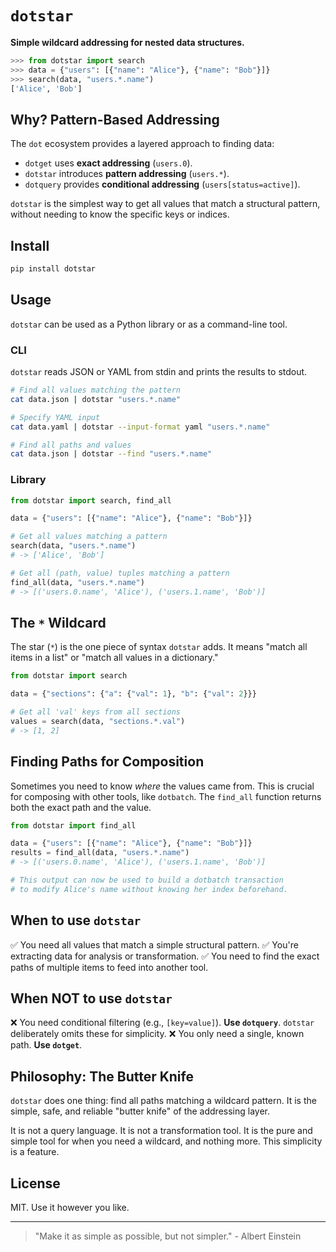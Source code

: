# `dotstar`

**Simple wildcard addressing for nested data structures.**

```python
>>> from dotstar import search
>>> data = {"users": [{"name": "Alice"}, {"name": "Bob"}]}
>>> search(data, "users.*.name")
['Alice', 'Bob']
```

## Why? Pattern-Based Addressing

The `dot` ecosystem provides a layered approach to finding data:

* `dotget` uses **exact addressing** (`users.0`).
* `dotstar` introduces **pattern addressing** (`users.*`).
* `dotquery` provides **conditional addressing** (`users[status=active]`).

`dotstar` is the simplest way to get all values that match a structural pattern, without needing to know the specific keys or indices.

## Install

```bash
pip install dotstar
```

## Usage

`dotstar` can be used as a Python library or as a command-line tool.

### CLI

`dotstar` reads JSON or YAML from stdin and prints the results to stdout.

```bash
# Find all values matching the pattern
cat data.json | dotstar "users.*.name"

# Specify YAML input
cat data.yaml | dotstar --input-format yaml "users.*.name"

# Find all paths and values
cat data.json | dotstar --find "users.*.name"
```

### Library

```python
from dotstar import search, find_all

data = {"users": [{"name": "Alice"}, {"name": "Bob"}]}

# Get all values matching a pattern
search(data, "users.*.name")
# -> ['Alice', 'Bob']

# Get all (path, value) tuples matching a pattern
find_all(data, "users.*.name")
# -> [('users.0.name', 'Alice'), ('users.1.name', 'Bob')]
```

## The `*` Wildcard

The star (`*`) is the one piece of syntax `dotstar` adds. It means "match all items in a list" or "match all values in a dictionary."

```python
from dotstar import search

data = {"sections": {"a": {"val": 1}, "b": {"val": 2}}}

# Get all 'val' keys from all sections
values = search(data, "sections.*.val")
# -> [1, 2]
```

## Finding Paths for Composition

Sometimes you need to know *where* the values came from. This is crucial for composing with other tools, like `dotbatch`. The `find_all` function returns both the exact path and the value.

```python
from dotstar import find_all

data = {"users": [{"name": "Alice"}, {"name": "Bob"}]}
results = find_all(data, "users.*.name")
# -> [('users.0.name', 'Alice'), ('users.1.name', 'Bob')]

# This output can now be used to build a dotbatch transaction
# to modify Alice's name without knowing her index beforehand.
```

## When to use `dotstar`

✅ You need all values that match a simple structural pattern.
✅ You're extracting data for analysis or transformation.
✅ You need to find the exact paths of multiple items to feed into another tool.

## When NOT to use `dotstar`

❌ You need conditional filtering (e.g., `[key=value]`). **Use `dotquery`**. `dotstar` deliberately omits these for simplicity.
❌ You only need a single, known path. **Use `dotget`**.

## Philosophy: The Butter Knife

`dotstar` does one thing: find all paths matching a wildcard pattern. It is the simple, safe, and reliable "butter knife" of the addressing layer.

It is not a query language. It is not a transformation tool. It is the pure and simple tool for when you need a wildcard, and nothing more. This simplicity is a feature.

## License

MIT. Use it however you like.

---

> "Make it as simple as possible, but not simpler." - Albert Einstein
